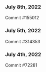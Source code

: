 ### July 8th, 2022

Commit #155012

### July 5th, 2022

Commit #314353


### July 4th, 2022

Commit #72281
